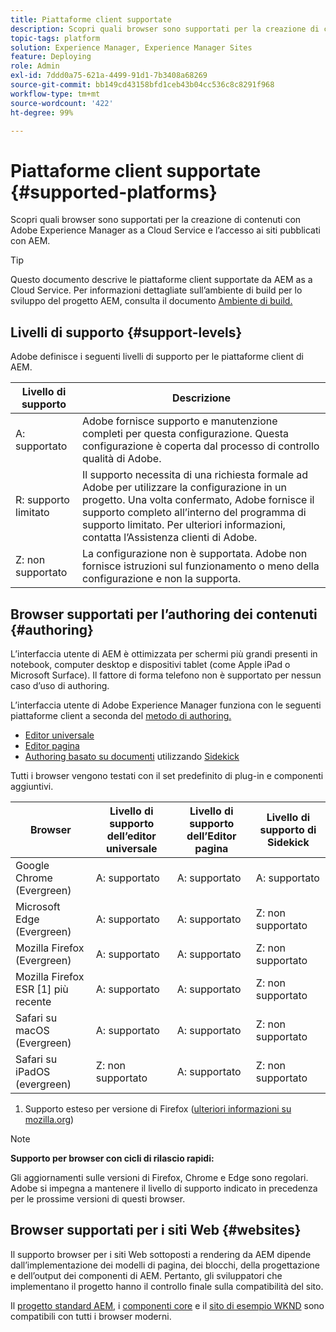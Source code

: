 ```yaml
---
title: Piattaforme client supportate
description: Scopri quali browser sono supportati per la creazione di contenuti con Adobe Experience Manager as a Cloud Service e l’accesso ai siti pubblicati con AEM.
topic-tags: platform
solution: Experience Manager, Experience Manager Sites
feature: Deploying
role: Admin
exl-id: 7ddd0a75-621a-4499-91d1-7b3408a68269
source-git-commit: bb149cd43158bfd1ceb43b04cc536c8c8291f968
workflow-type: tm+mt
source-wordcount: '422'
ht-degree: 99%

---
```


# Piattaforme client supportate {#supported-platforms}

Scopri quali browser sono supportati per la creazione di contenuti con Adobe Experience Manager as a Cloud Service e l’accesso ai siti pubblicati con AEM.

>[!TIP]
>
>Questo documento descrive le piattaforme client supportate da AEM as a Cloud Service. Per informazioni dettagliate sull’ambiente di build per lo sviluppo del progetto AEM, consulta il documento [Ambiente di build.](/help/implementing/cloud-manager/getting-access-to-aem-in-cloud/build-environment-details.md)

## Livelli di supporto {#support-levels}

Adobe definisce i seguenti livelli di supporto per le piattaforme client di AEM.

| Livello di supporto | Descrizione |
|---|---|
| A: supportato | Adobe fornisce supporto e manutenzione completi per questa configurazione. Questa configurazione è coperta dal processo di controllo qualità di Adobe. |
| R: supporto limitato | Il supporto necessita di una richiesta formale ad Adobe per utilizzare la configurazione in un progetto. Una volta confermato, Adobe fornisce il supporto completo all’interno del programma di supporto limitato. Per ulteriori informazioni, contatta l’Assistenza clienti di Adobe. |
| Z: non supportato | La configurazione non è supportata. Adobe non fornisce istruzioni sul funzionamento o meno della configurazione e non la supporta. |

## Browser supportati per l’authoring dei contenuti {#authoring}

L’interfaccia utente di AEM è ottimizzata per schermi più grandi presenti in notebook, computer desktop e dispositivi tablet (come Apple iPad o Microsoft Surface). Il fattore di forma telefono non è supportato per nessun caso d’uso di authoring.

L’interfaccia utente di Adobe Experience Manager funziona con le seguenti piattaforme client a seconda del [metodo di authoring.](/help/edge/overview.md#authoring-method)

* [Editor universale](/help/sites-cloud/authoring/universal-editor/authoring.md)
* [Editor pagina](/help/sites-cloud/authoring/page-editor/introduction.md)
* [Authoring basato su documenti](https://www.aem.live/docs/aem-authoring) utilizzando [Sidekick](https://www.aem.live/docs/sidekick)

Tutti i browser vengono testati con il set predefinito di plug-in e componenti aggiuntivi.

| Browser | Livello di supporto dell’editor universale | Livello di supporto dell’Editor pagina | Livello di supporto di Sidekick |
|---|---|---|---|
| Google Chrome (Evergreen) | A: supportato | A: supportato | A: supportato |
| Microsoft Edge (Evergreen) | A: supportato | A: supportato | Z: non supportato |
| Mozilla Firefox (Evergreen) | A: supportato | A: supportato | Z: non supportato |
| Mozilla Firefox ESR [1] più recente | A: supportato | A: supportato | Z: non supportato |
| Safari su macOS (Evergreen) | A: supportato | A: supportato | Z: non supportato |
| Safari su iPadOS (evergreen) | Z: non supportato | A: supportato | Z: non supportato |

1. Supporto esteso per versione di Firefox ([ulteriori informazioni su mozilla.org](https://www.mozilla.org/it-IT/firefox/enterprise/))

>[!NOTE]
>
>**Supporto per browser con cicli di rilascio rapidi:**
>
>Gli aggiornamenti sulle versioni di Firefox, Chrome e Edge sono regolari. Adobe si impegna a mantenere il livello di supporto indicato in precedenza per le prossime versioni di questi browser.

## Browser supportati per i siti Web {#websites}

Il supporto browser per i siti Web sottoposti a rendering da AEM dipende dall’implementazione dei modelli di pagina, dei blocchi, della progettazione e dell’output dei componenti di AEM. Pertanto, gli sviluppatori che implementano il progetto hanno il controllo finale sulla compatibilità del sito.

Il [progetto standard AEM](https://www.aem.live/developer/ue-tutorial#create-github-project), i [componenti core](/help/implementing/developing/components/overview.md#aem-core-components) e il [sito di esempio WKND](/help/implementing/developing/introduction/develop-wknd-tutorial.md) sono compatibili con tutti i browser moderni.
